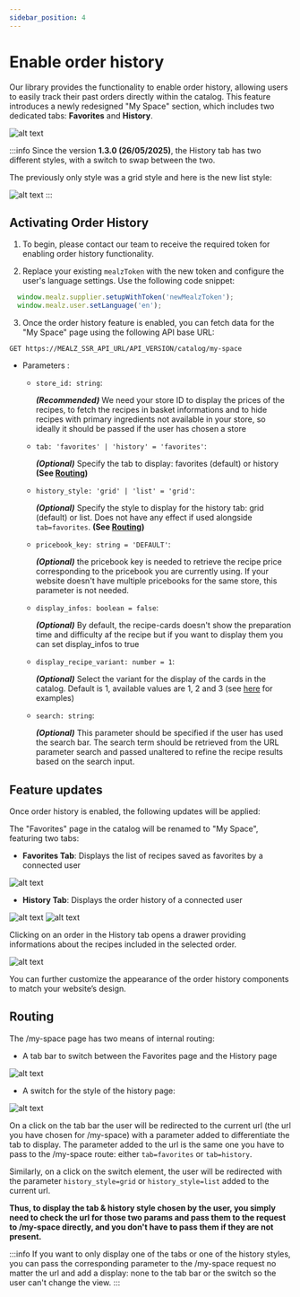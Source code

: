 ```yaml
---
sidebar_position: 4 
---
```


# Enable order history

Our library provides the functionality to enable order history, allowing users to easily track their past orders directly within the catalog. This feature introduces a newly redesigned "My Space" section, which includes two dedicated tabs: **Favorites** and **History**.

![alt text](https://storage.googleapis.com/assets.miam.tech/kmm_documentation/web/examples/9.1/my-space-history-grid.png "History tab")

:::info
Since the version **1.3.0 (26/05/2025)**, the History tab has two different styles, with a switch to swap between the two.

The previously only style was a grid style and here is the new list style:

![alt text](https://storage.googleapis.com/assets.miam.tech/kmm_documentation/web/examples/9.1/my-space-history-list.png "History list mode")
:::

## Activating Order History

1. To begin, please contact our team to receive the required token for enabling order history functionality.

2. Replace your existing `mealzToken` with the new token and configure the user's language settings. Use the following code snippet:

  ```js
    window.mealz.supplier.setupWithToken('newMealzToken');
    window.mealz.user.setLanguage('en');
  ```

3. Once the order history feature is enabled, you can fetch data for the "My Space" page using the following API base URL:

```
GET https://MEALZ_SSR_API_URL/API_VERSION/catalog/my-space
```

- Parameters :
  - `store_id: string`:
    
    **_(Recommended)_** We need your store ID to display the prices of the recipes, to fetch the recipes in basket informations and to hide recipes with primary ingredients not available in your store, so ideally it should be passed if the user has chosen a store

  - `tab: 'favorites' | 'history' = 'favorites'`:
    
    **_(Optional)_** Specify the tab to display: favorites (default) or history **(See [Routing](/docs/web_ssr/customization/order-history#routing))**

  - `history_style: 'grid' | 'list' = 'grid'`:
    
    **_(Optional)_** Specify the style to display for the history tab: grid (default) or list. Does not have any effect if used alongside `tab=favorites`. **(See [Routing](/docs/web_ssr/customization/order-history#routing))**

  - `pricebook_key: string = 'DEFAULT'`:
    
    **_(Optional)_** the pricebook key is needed to retrieve the recipe price corresponding to the pricebook you are currently using. If your website doesn't have multiple pricebooks for the same store, this parameter is not needed.

  - `display_infos: boolean = false`:
    
    **_(Optional)_** By default, the recipe-cards doesn't show the preparation time and difficulty af the recipe but if you want to display them you can set display_infos to true

  - `display_recipe_variant: number = 1`:
    
    **_(Optional)_** Select the variant for the display of the cards in the catalog. Default is 1, available values are 1, 2 and 3 (see [here](/docs/web_ssr/main-features/recipe-card#display-variants) for examples)

  - `search: string`:
    
    **_(Optional)_** This parameter should be specified if the user has used the search bar. The search term should be retrieved from the URL parameter search and passed unaltered to refine the recipe results based on the search input.

## Feature updates 

Once order history is enabled, the following updates will be applied:

The "Favorites" page in the catalog will be renamed to "My Space", featuring two tabs:
- **Favorites Tab**: Displays the list of recipes saved as favorites by a connected user

![alt text](https://storage.googleapis.com/assets.miam.tech/kmm_documentation/web/examples/9.1/my-space-favorites.png "Favorites tab")

- **History Tab**: Displays the order history of a connected user

![alt text](https://storage.googleapis.com/assets.miam.tech/kmm_documentation/web/examples/9.1/my-space-history-grid.png "History tab")
![alt text](https://storage.googleapis.com/assets.miam.tech/kmm_documentation/web/examples/9.1/my-space-empty-history.png "History tab with no history")

Clicking on an order in the History tab opens a drawer providing informations about the recipes included in the selected order.

![alt text](https://storage.googleapis.com/assets.miam.tech/kmm_documentation/web/examples/9.1/my-space-history-drawer.png "Order details drawer")


You can further customize the appearance of the order history components to match your website’s design.

## Routing

The /my-space page has two means of internal routing:

- A tab bar to switch between the Favorites page and the History page

![alt text](https://storage.googleapis.com/assets.miam.tech/kmm_documentation/web/examples/9.1/my-space-tabs.png "my space tabs")

- A switch for the style of the history page:

![alt text](https://storage.googleapis.com/assets.miam.tech/kmm_documentation/web/examples/9.1/my-space-history-style-switch.png "my space history style switch")

On a click on the tab bar the user will be redirected to the current url (the url you have chosen for /my-space) with a parameter added to differentiate the tab to display. The parameter added to the url is the same one you have to pass to the /my-space route: either `tab=favorites` or `tab=history`.

Similarly, on a click on the switch element, the user will be redirected with the parameter `history_style=grid` or `history_style=list` added to the current url. 

**Thus, to display the tab & history style chosen by the user, you simply need to check the url for those two params and pass them to the request to /my-space directly, and you don't have to pass them if they are not present.**

:::info
If you want to only display one of the tabs or one of the history styles, you can pass the corresponding parameter to the /my-space request no matter the url and add a display: none to the tab bar or the switch so the user can't change the view.
:::